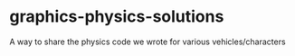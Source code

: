 # graphics-physics-solutions
A way to share the physics code we wrote for various vehicles/characters
